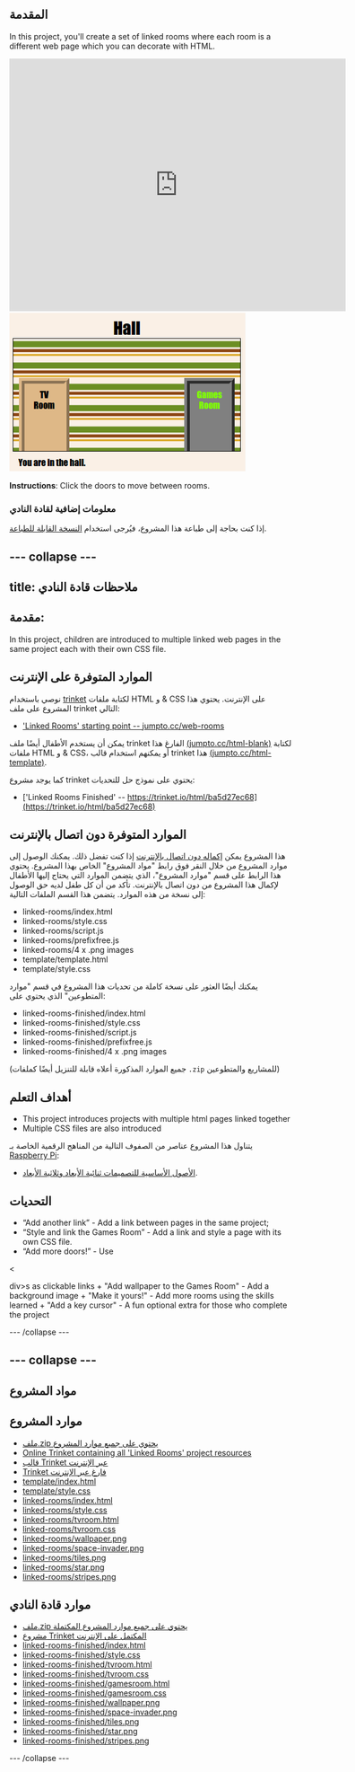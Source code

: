 ## المقدمة

In this project, you'll create a set of linked rooms where each room is a different web page which you can decorate with HTML.

<div class="trinket">
  <iframe src="https://trinket.io/embed/html/ba5d27ec68?outputOnly=true&start=result" width="600" height="450" frameborder="0" marginwidth="0" marginheight="0" allowfullscreen>
  </iframe>
  <img src="images/rooms-hall-finished.png">
</div>

**Instructions**: Click the doors to move between rooms.

### معلومات إضافية لقادة النادي

إذا كنت بحاجة إلى طباعة هذا المشروع، فيُرجى استخدام [النسخة القابلة للطباعة](https://projects.raspberrypi.org/en/projects/linked-rooms/print).

## \--- collapse \---

## title: ملاحظات قادة النادي

## مقدمة:

In this project, children are introduced to multiple linked web pages in the same project each with their own CSS file.

## الموارد المتوفرة على الإنترنت

نوصي باستخدام [trinket](https://trinket.io/) لكتابة ملفات HTML و & CSS على الإنترنت. يحتوي هذا المشروع على ملف trinket التالي:

* ['Linked Rooms' starting point -- jumpto.cc/web-rooms](http://jumpto.cc/web-rooms)

يمكن أن يستخدم الأطفال أيضًا ملف trinket الفارغ هذا [(jumpto.cc/html-blank)](http://jumpto.cc/html-blank) لكتابة ملفات HTML و & CSS، أو يمكنهم استخدام قالب trinket هذا [(jumpto.cc/html-template)](http://jumpto.cc/html-template).

كما يوجد مشروع trinket يحتوي على نموذج حل للتحديات:

* ['Linked Rooms Finished' -- https://trinket.io/html/ba5d27ec68](https://trinket.io/html/ba5d27ec68)

## الموارد المتوفرة دون اتصال بالإنترنت

هذا المشروع يمكن [إكماله دون اتصال بالإنترنت](https://www.codeclubprojects.org/en-GB/resources/webdev-working-offline/) إذا كنت تفضل ذلك. يمكنك الوصول إلى موارد المشروع من خلال النقر فوق رابط "مواد المشروع" الخاص بهذا المشروع. يحتوي هذا الرابط على قسم "موارد المشروع"، الذي يتضمن الموارد التي يحتاج إليها الأطفال لإكمال هذا المشروع من دون اتصال بالإنترنت. تأكد من أن كل طفل لديه حق الوصول إلى نسخة من هذه الموارد. يتضمن هذا القسم الملفات التالية:

* linked-rooms/index.html
* linked-rooms/style.css
* linked-rooms/script.js
* linked-rooms/prefixfree.js
* linked-rooms/4 x .png images
* template/template.html
* template/style.css

يمكنك أيضًا العثور على نسخة كاملة من تحديات هذا المشروع في قسم "موارد المتطوعين" الذي يحتوي على:

* linked-rooms-finished/index.html
* linked-rooms-finished/style.css
* linked-rooms-finished/script.js
* linked-rooms-finished/prefixfree.js
* linked-rooms-finished/4 x .png images

(جميع الموارد المذكورة أعلاه قابلة للتنزيل أيضًا كملفات `.zip` للمشاريع والمتطوعين)

## أهداف التعلم

* This project introduces projects with multiple html pages linked together
* Multiple CSS files are also introduced

يتناول هذا المشروع عناصر من الصفوف التالية من المناهج الرقمية الخاصة بـ [Raspberry Pi](http://rpf.io/curriculum):

* [الأصول الأساسية للتصميمات ثنائية الأبعاد وثلاثية الأبعاد](https://www.raspberrypi.org/curriculum/design/creator).

## التحديات

* “Add another link” - Add a link between pages in the same project;
* “Style and link the Games Room” - Add a link and style a page with its own CSS file. 
* “Add more doors!” - Use 

<

div>s as clickable links + "Add wallpaper to the Games Room" - Add a background image + "Make it yours!" - Add more rooms using the skills learned + "Add a key cursor" - A fun optional extra for those who complete the project

\--- /collapse \---

## \--- collapse \---

## مواد المشروع

## موارد المشروع

* [ملف.zip يحتوي على جميع موارد المشروع](resources/rooms-project-resources.zip)
* [Online Trinket containing all 'Linked Rooms' project resources](http://jumpto.cc/web-rooms)
* [قالب Trinket عبر الإنترنت](http://jumpto.cc/trinket-template)
* [Trinket فارغ عبر الإنترنت](http://jumpto.cc/trinket-blank)
* [template/index.html](resources/template-index.html)
* [template/style.css](resources/template-style.css)
* [linked-rooms/index.html](resources/linked-rooms-index.html)
* [linked-rooms/style.css](resources/linked-rooms-style.css)
* [linked-rooms/tvroom.html](resources/linked-rooms-tvroom.html)
* [linked-rooms/tvroom.css](resources/linked-rooms-tvroom.css)
* [linked-rooms/wallpaper.png](resources/linked-rooms-wallpaper.png)
* [linked-rooms/space-invader.png](resources/linked-rooms-space-invader.png)
* [linked-rooms/tiles.png](resources/linked-rooms-tiles.png)
* [linked-rooms/star.png](resources/linked-rooms-star.png)
* [linked-rooms/stripes.png](resources/linked-rooms-stripes.png)

## موارد قادة النادي

* [ملف.zip يحتوي على جميع موارد المشروع المكتملة](resources/rooms-volunteer-resources.zip)
* [مشروع Trinket المكتمل على الإنترنت](https://trinket.io/html/1d4d4c5ce1)
* [linked-rooms-finished/index.html](resources/linked-rooms-finished-index.html)
* [linked-rooms-finished/style.css](resources/linked-rooms-finished-style.css)
* [linked-rooms-finished/tvroom.html](resources/linked-rooms-finished-tvroom.html)
* [linked-rooms-finished/tvroom.css](resources/linked-rooms-finished-tvroom.css)
* [linked-rooms-finished/gamesroom.html](resources/linked-rooms-finished-gamesroom.html)
* [linked-rooms-finished/gamesroom.css](resources/linked-rooms-finished-gamesroom.css)
* [linked-rooms-finished/wallpaper.png](resources/linked-rooms-finished-wallpaper.png)
* [linked-rooms-finished/space-invader.png](resources/linked-rooms-finished-space-invader.png)
* [linked-rooms-finished/tiles.png](resources/linked-rooms-finished-tiles.png)
* [linked-rooms-finished/star.png](resources/linked-rooms-finished-star.png)
* [linked-rooms-finished/stripes.png](resources/linked-rooms-finished-stripes.png)

\--- /collapse \---